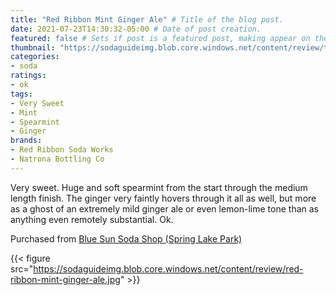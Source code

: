 ```yaml
---
title: "Red Ribbon Mint Ginger Ale" # Title of the blog post.
date: 2021-07-23T14:30:32-05:00 # Date of post creation.
featured: false # Sets if post is a featured post, making appear on the home page side bar.
thumbnail: "https://sodaguideimg.blob.core.windows.net/content/review/thumbs/red-ribbon-mint-ginger-ale.jpg" # Sets thumbnail image appearing inside card on homepage.
categories:
- soda
ratings:
- ok
tags:
- Very Sweet
- Mint
- Spearmint
- Ginger
brands:
- Red Ribbon Soda Works
- Natrona Bottling Co
---
```


Very sweet. Huge and soft spearmint from the start through the medium length finish. The ginger very faintly hovers through it all as well, but more as a ghost of an extremely mild ginger ale or even lemon-lime tone than as anything even remotely substantial. Ok.

Purchased from [Blue Sun Soda Shop (Spring Lake Park)](https://bluesunsodashop.com/)

{{< figure src="https://sodaguideimg.blob.core.windows.net/content/review/red-ribbon-mint-ginger-ale.jpg" >}}